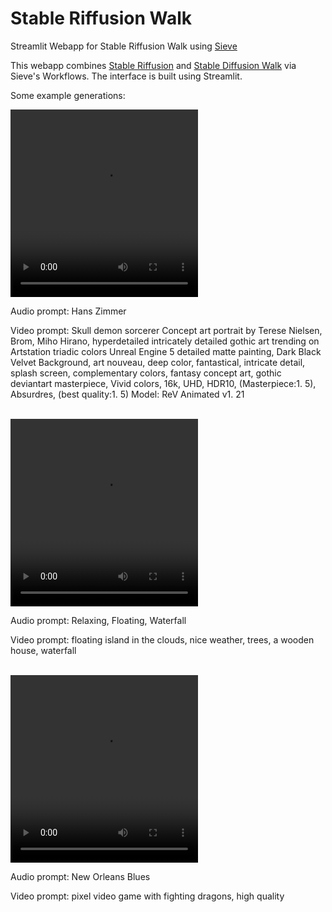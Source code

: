 # Stable Riffusion Walk

Streamlit Webapp for Stable Riffusion Walk using [Sieve](https://www.sievedata.com)


This webapp combines [Stable Riffusion](https://www.riffusion.com) and [Stable Diffusion Walk](https://github.com/nateraw/stable-diffusion-videos) via Sieve's Workflows. The interface is built using Streamlit.

Some example generations:


<video width="300" height="300" controls> 
    <source src= "Videos/skull_demon.mp4">
</video>

Audio prompt: Hans Zimmer

Video prompt: Skull demon sorcerer Concept art portrait by Terese Nielsen, Brom, Miho Hirano, hyperdetailed intricately detailed gothic art trending on Artstation triadic colors Unreal Engine 5 detailed matte painting, Dark Black Velvet Background, art nouveau, deep color, fantastical, intricate detail, splash screen, complementary colors, fantasy concept art, gothic deviantart masterpiece, Vivid colors, 16k, UHD, HDR10, (Masterpiece:1. 5), Absurdres, (best quality:1. 5) Model: ReV Animated v1. 21

<br>

<video width="300" height="300" controls>
    <source src="Videos/floating_island_waterfall.mp4">
</video>

Audio prompt: Relaxing, Floating, Waterfall

Video prompt: floating island in the clouds, nice weather, trees, a wooden house, waterfall 

<br>

<video width="300" height="300" controls>
    <source src="Videos/pixel_fighting_game_new_orleans_blues.mp4">
</video>

Audio prompt: New Orleans Blues

Video prompt: pixel video game with fighting dragons, high quality